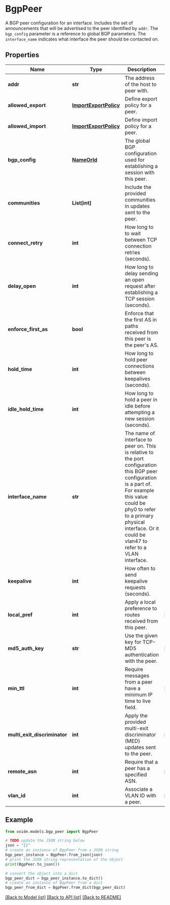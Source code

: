 # BgpPeer

A BGP peer configuration for an interface. Includes the set of announcements that will be advertised to the peer identified by `addr`. The `bgp_config` parameter is a reference to global BGP parameters. The `interface_name` indicates what interface the peer should be contacted on.

## Properties

Name | Type | Description | Notes
------------ | ------------- | ------------- | -------------
**addr** | **str** | The address of the host to peer with. | 
**allowed_export** | [**ImportExportPolicy**](ImportExportPolicy.md) | Define export policy for a peer. | 
**allowed_import** | [**ImportExportPolicy**](ImportExportPolicy.md) | Define import policy for a peer. | 
**bgp_config** | [**NameOrId**](NameOrId.md) | The global BGP configuration used for establishing a session with this peer. | 
**communities** | **List[int]** | Include the provided communities in updates sent to the peer. | 
**connect_retry** | **int** | How long to to wait between TCP connection retries (seconds). | 
**delay_open** | **int** | How long to delay sending an open request after establishing a TCP session (seconds). | 
**enforce_first_as** | **bool** | Enforce that the first AS in paths received from this peer is the peer&#39;s AS. | 
**hold_time** | **int** | How long to hold peer connections between keepalives (seconds). | 
**idle_hold_time** | **int** | How long to hold a peer in idle before attempting a new session (seconds). | 
**interface_name** | **str** | The name of interface to peer on. This is relative to the port configuration this BGP peer configuration is a part of. For example this value could be phy0 to refer to a primary physical interface. Or it could be vlan47 to refer to a VLAN interface. | 
**keepalive** | **int** | How often to send keepalive requests (seconds). | 
**local_pref** | **int** | Apply a local preference to routes received from this peer. | [optional] 
**md5_auth_key** | **str** | Use the given key for TCP-MD5 authentication with the peer. | [optional] 
**min_ttl** | **int** | Require messages from a peer have a minimum IP time to live field. | [optional] 
**multi_exit_discriminator** | **int** | Apply the provided multi-exit discriminator (MED) updates sent to the peer. | [optional] 
**remote_asn** | **int** | Require that a peer has a specified ASN. | [optional] 
**vlan_id** | **int** | Associate a VLAN ID with a peer. | [optional] 

## Example

```python
from oxide.models.bgp_peer import BgpPeer

# TODO update the JSON string below
json = "{}"
# create an instance of BgpPeer from a JSON string
bgp_peer_instance = BgpPeer.from_json(json)
# print the JSON string representation of the object
print(BgpPeer.to_json())

# convert the object into a dict
bgp_peer_dict = bgp_peer_instance.to_dict()
# create an instance of BgpPeer from a dict
bgp_peer_from_dict = BgpPeer.from_dict(bgp_peer_dict)
```
[[Back to Model list]](../README.md#documentation-for-models) [[Back to API list]](../README.md#documentation-for-api-endpoints) [[Back to README]](../README.md)



